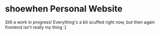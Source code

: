 # shoewhen Personal Website

Still a work in progress! Everything's a bit scuffed right now, but then again frontend isn't really my thing :]
